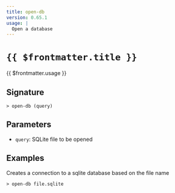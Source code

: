 ```yaml
---
title: open-db
version: 0.65.1
usage: |
  Open a database
---
```


# <code>{{ $frontmatter.title }}</code>

<div style='white-space: pre-wrap;'>{{ $frontmatter.usage }}</div>

## Signature

```> open-db (query)```

## Parameters

 -  `query`: SQLite file to be opened

## Examples

Creates a connection to a sqlite database based on the file name
```shell
> open-db file.sqlite
```
